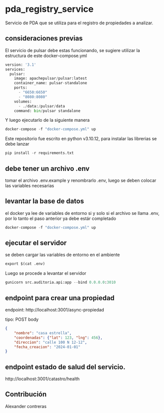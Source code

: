 # pda_registry_service
Servicio de PDA que se utiliza para el registro de propiedades a analizar.

## consideraciones previas

El servicio de pulsar debe estas funcionando, se sugiere utilizar la estructura de este docker-compose.yml
```python
version: '3.1'
services:
  pulsar:
    image: apachepulsar/pulsar:latest
    container_name: pulsar-standalone
    ports:
      - "6650:6650"
      - "8080:8080"
    volumes:
      - ./data:/pulsar/data
    command: bin/pulsar standalone
```

Y luego ejecutarlo de la siguiente manera
```python
docker-compose -f "docker-compose.yml" up
```

Este repositorio fue escrito en python v3.10.12, para instalar las librerias se debe lanzar
```python
pip install -r requirements.txt
```

## debe tener un archivo .env
tomar el archivo .env.example y renombrarlo .env, luego se deben colocar las variables necesarias

## levantar la base de datos
el docker ya lee de variables de entorno si y solo si el archivo se llama .env, por lo tanto el paso anterior ya debe estár completado
```python
docker-compose -f "docker-compose.yml" up
```

## ejecutar el servidor
se deben cargar las variables de entorno en el ambiente
```python
export $(cat .env)
```
Luego se procede a levantar el servidor
```python
gunicorn src.auditoria.api:app --bind 0.0.0.0:3010
```

## endpoint para crear una propiedad

endpoint: http://localhost:3001/async-propiedad

tipo: POST
body
```json
{
    "nombre": "casa estrella",
    "coordenadas": {"lat": 123, "lng": 456},
    "direccion": "calle 100 N 12-12",
    "fecha_creacion": "2024-01-01"
}
```

## endpoint estado de salud del servicio.
http://localhost:3001/catastro/health

## Contribución

Alexander contreras